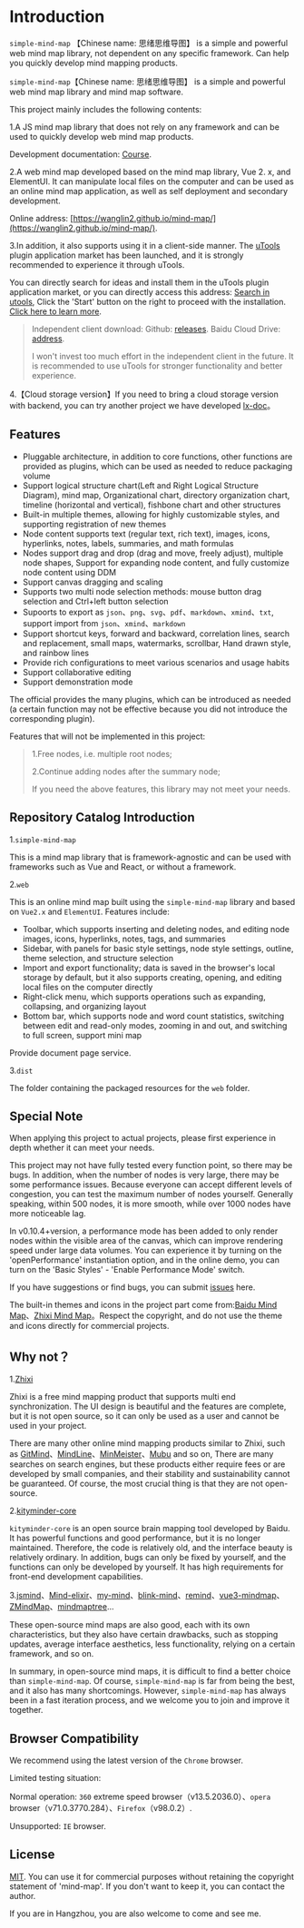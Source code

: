 # Introduction

`simple-mind-map` 【Chinese name: 思绪思维导图】 is a simple and powerful web mind map library, not dependent on any specific framework. Can help you quickly develop mind mapping products.

`simple-mind-map`【Chinese name: 思绪思维导图】 is a simple and powerful web mind map library and mind map software.

This project mainly includes the following contents:

1.A JS mind map library that does not rely on any framework and can be used to quickly develop web mind map products.

Development documentation: [Course](../course/course1.md).

2.A web mind map developed based on the mind map library, Vue 2. x, and ElementUI. It can manipulate local files on the computer and can be used as an online mind map application, as well as self deployment and secondary development.

Online address: [https://wanglin2.github.io/mind-map/](https://wanglin2.github.io/mind-map/).

3.In addition, it also supports using it in a client-side manner. The [uTools](https://www.u.tools/) plugin application market has been launched, and it is strongly recommended to experience it through uTools.

You can directly search for ideas and install them in the uTools plugin application market, or you can directly access this address: [Search in utools](https://www.u-tools.cn/plugins/search/?t=%E6%80%9D%E7%BB%AA%E6%80%9D%E7%BB%B4%E5%AF%BC%E5%9B%BE), Click the 'Start' button on the right to proceed with the installation. [Click here to learn more](../client).

> Independent client download: Github: [releases](https://github.com/wanglin2/mind-map/releases). Baidu Cloud Drive: [address](https://pan.baidu.com/s/1huasEbKsGNH2Af68dvWiOg?pwd=3bp3).
>
> I won't invest too much effort in the independent client in the future. It is recommended to use uTools for stronger functionality and better experience.

4.【Cloud storage version】If you need to bring a cloud storage version with backend, you can try another project we have developed [lx-doc](https://github.com/wanglin2/lx-doc)。

## Features

- Pluggable architecture, in addition to core functions, other functions are provided as plugins, which can be used as needed to reduce packaging volume
- Support logical structure chart(Left and Right Logical Structure Diagram), mind map, Organizational chart, directory organization chart, timeline (horizontal and vertical), fishbone chart and other structures
- Built-in multiple themes, allowing for highly customizable styles, and supporting registration of new themes
- Node content supports text (regular text, rich text), images, icons, hyperlinks, notes, labels, summaries, and math formulas
- Nodes support drag and drop (drag and move, freely adjust), multiple node shapes, Support for expanding node content, and fully customize node content using DDM
- Support canvas dragging and scaling
- Supports two multi node selection methods: mouse button drag selection and Ctrl+left button selection
- Supoorts to export as `json`、`png`、`svg`、`pdf`、`markdown`、`xmind`、`txt`, support import from `json`、`xmind`、`markdown`
- Support shortcut keys, forward and backward, correlation lines, search and replacement, small maps, watermarks, scrollbar, Hand drawn style, and rainbow lines
- Provide rich configurations to meet various scenarios and usage habits
- Support collaborative editing
- Support demonstration mode

The official provides the many plugins, which can be introduced as needed (a certain function may not be effective because you did not introduce the corresponding plugin). 

Features that will not be implemented in this project:

> 1.Free nodes, i.e. multiple root nodes;
>
> 2.Continue adding nodes after the summary node;
>
> If you need the above features, this library may not meet your needs.

## Repository Catalog Introduction

1.`simple-mind-map`

This is a mind map library that is framework-agnostic and can be used with
frameworks such as Vue and React, or without a framework.

2.`web`

This is an online mind map built using the `simple-mind-map` library and based
on `Vue2.x` and `ElementUI`. Features include:

- Toolbar, which supports inserting and deleting nodes, and editing node
      images, icons, hyperlinks, notes, tags, and summaries
- Sidebar, with panels for basic style settings, node style settings,
      outline, theme selection, and structure selection
- Import and export functionality; data is saved in the browser's local
      storage by default, but it also supports creating, opening, and editing
      local files on the computer directly
- Right-click menu, which supports operations such as expanding, collapsing,
      and organizing layout
- Bottom bar, which supports node and word count statistics, switching
      between edit and read-only modes, zooming in and out, and switching to
      full screen, support mini map

Provide document page service.

3.`dist`

The folder containing the packaged resources for the `web` folder.

## Special Note

When applying this project to actual projects, please first experience in depth whether it can meet your needs.

This project may not have fully tested every function point, so there may be bugs. In addition, when the number of nodes is very large, there may be some performance issues. Because everyone can accept different levels of congestion, you can test the maximum number of nodes yourself. Generally speaking, within 500 nodes, it is more smooth, while over 1000 nodes have more noticeable lag.

In v0.10.4+version, a performance mode has been added to only render nodes within the visible area of the canvas, which can improve rendering speed under large data volumes. You can experience it by turning on the 'openPerformance' instantiation option, and in the online demo, you can turn on the 'Basic Styles' - 'Enable Performance Mode' switch.

If you have suggestions or find bugs, you can submit [issues](https://github.com/wanglin2/mind-map/issues) here.

The built-in themes and icons in the project part come from:[Baidu Mind Map](https://naotu.baidu.com/)、[Zhixi Mind Map](https://www.zhixi.com/)。Respect the copyright, and do not use the theme and icons directly for commercial projects.

## Why not？

1.[Zhixi](https://www.zhixi.com/)

Zhixi is a free mind mapping product that supports multi end synchronization. The UI design is beautiful and the features are complete, but it is not open source, so it can only be used as a user and cannot be used in your project.

There are many other online mind mapping products similar to Zhixi, such as [GitMind](https://gitmind.cn/)、[MindLine](http://www.mindline.cn/)、[MinMeister](https://www.mindmeister.com/zh)、[Mubu](https://mubu.com/) and so on, There are many searches on search engines, but these products either require fees or are developed by small companies, and their stability and sustainability cannot be guaranteed. Of course, the most crucial thing is that they are not open-source.

2.[kityminder-core](https://github.com/fex-team/kityminder-core)

`kityminder-core` is an open source brain mapping tool developed by Baidu. It has powerful functions and good performance, but it is no longer maintained. Therefore, the code is relatively old, and the interface beauty is relatively ordinary. In addition, bugs can only be fixed by yourself, and the functions can only be developed by yourself. It has high requirements for front-end development capabilities.

3.[jsmind](https://github.com/hizzgdev/jsmind)、[Mind-elixir](https://github.com/ssshooter/mind-elixir-core)、[my-mind](https://github.com/ondras/my-mind)、[blink-mind](https://github.com/awehook/blink-mind)、[remind](https://github.com/luvsic3/remind)、[vue3-mindmap](https://github.com/hellowuxin/vue3-mindmap)、[ZMindMap](https://github.com/zyascend/ZMindMap)、[mindmaptree](https://github.com/RockyRen/mindmaptree)...

These open-source mind maps are also good, each with its own characteristics, but they also have certain drawbacks, such as stopping updates, average interface aesthetics, less functionality, relying on a certain framework, and so on.

In summary, in open-source mind maps, it is difficult to find a better choice than `simple-mind-map`. Of course, `simple-mind-map` is far from being the best, and it also has many shortcomings. However, `simple-mind-map` has always been in a fast iteration process, and we welcome you to join and improve it together.

## Browser Compatibility

We recommend using the latest version of the `Chrome` browser.

Limited testing situation:

Normal operation: `360` extreme speed browser（v13.5.2036.0）、`opera` browser（v71.0.3770.284）、`Firefox`（v98.0.2）.

Unsupported: `IE` browser.

## License

[MIT](https://github.com/wanglin2/mind-map/blob/main/LICENSE). You can use it for commercial purposes without retaining the copyright statement of 'mind-map'. If you don't want to keep it, you can contact the author.

If you are in Hangzhou, you are also welcome to come and see me.